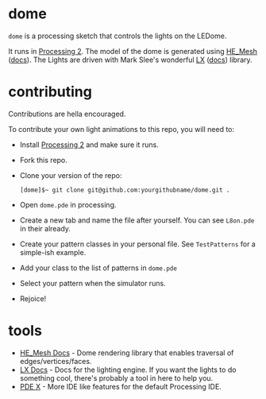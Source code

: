 # dome
`dome` is a processing sketch that controls the lights on the LEDome.

It runs in [Processing 2](https://processing.org/). 
The model of the dome is generated using [HE_Mesh](https://github.com/wblut/HE_Mesh2014) ([docs](http://hemesh.wblut.com/doxygen/annotated.html)).
The Lights are driven with Mark Slee's wonderful [LX](https://github.com/heronarts/LX) ([docs](http://heronarts.com/lx/api/index.html)) library.

# contributing
Contributions are hella encouraged.

To contribute your own light animations to this repo, you will need to:

* Install [Processing 2](https://processing.org/download) and make sure it runs.
* Fork this repo.
* Clone your version of the repo: 
  
  ```
  [dome]$~ git clone git@github.com:yourgithubname/dome.git .
  ```
* Open `dome.pde` in processing.
* Create a new tab and name the file after yourself. You can see `L8on.pde` in their already.
* Create your pattern classes in your personal file. See `TestPatterns` for a simple-ish example.
* Add your class to the list of patterns in `dome.pde`
* Select your pattern when the simulator runs.
* Rejoice!

# tools
* [HE_Mesh Docs](http://hemesh.wblut.com/doxygen/annotated.html) - Dome rendering library that enables traversal of edges/vertices/faces.
* [LX Docs](https://github.com/heronarts/LX) - Docs for the lighting engine. If you want the lights to do something cool, there's probably a tool in here to help you. 
* [PDE X](https://github.com/processing/processing-experimental) - More IDE like features for the default Processing IDE.
